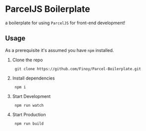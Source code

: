 # ParcelJS Boilerplate

a boilerplate for using `ParcelJS` for front-end development!

## Usage

As a prerequisite it's assumed you have `npm` installed.

1. Clone the repo

        git clone https://github.com/Finoy/Parcel-Boilerplate.git

2. Install dependencies

        npm i

3. Start Development

        npm run watch

4. Start Production

        npm run build
